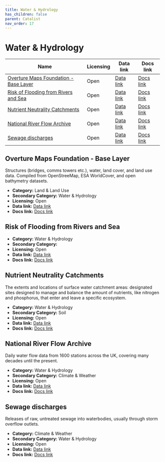 ```yaml
---
title: Water & Hydrology
has_children: false
parent: Catalist
nav_order: 17
---
```


# Water & Hydrology

| Name                                                                            | Licensing | Data link                                                                                                           | Docs link                                                                                                                                                |
| ------------------------------------------------------------------------------- | --------- | ------------------------------------------------------------------------------------------------------------------- | -------------------------------------------------------------------------------------------------------------------------------------------------------- |
| [Overture Maps Foundation - Base Layer](#overture-maps-foundation---base-layer) | Open      | [Data link](https://docs.overturemaps.org/getting-data/)                                                            | [Docs link](https://docs.overturemaps.org/guides/base/)                                                                                                  |
| [Risk of Flooding from Rivers and Sea](#risk-of-flooding-from-rivers-and-sea)   | Open      | [Data link](https://environment.data.gov.uk/dataset/96ab4342-82c1-4095-87f1-0082e8d84ef1)                           | [Docs link](https://environment.data.gov.uk/file-management-open/data-sets/cf7e9513-2004-4ab7-befa-12294eedde0f/files/RoFRS%20Product%20Description.pdf) |
| [Nutrient Neutrality Catchments](#nutrient-neutrality-catchments)               | Open      | [Data link](https://naturalengland-defra.opendata.arcgis.com/datasets/nutrient-neutrality-catchments-england/about) | [Docs link](https://environment.data.gov.uk/defra/c11d1558-7d2f-4a71-9c20-93f02d148ef5/details)                                                          |
| [National River Flow Archive](#national-river-flow-archive)                     | Open      | [Data link](https://nrfaapps.ceh.ac.uk/nrfa/nrfa-api.html)                                                          | [Docs link](https://nrfa.ceh.ac.uk/)                                                                                                                     |
| [Sewage discharges](#sewage-discharges)                                         | Open      | [Data link](https://environment.data.gov.uk/dataset/21e15f12-0df8-4bfc-b763-45226c16a8ac)                           | [Docs link](https://environment.data.gov.uk/dataset/21e15f12-0df8-4bfc-b763-45226c16a8ac)                                                                |

## Overture Maps Foundation - Base Layer

Structures (bridges, comms towers etc.), water, land cover, and land use data. Compiled from OpenStreeMap, ESA WorldCover, and open bathymetry datasets.

- **Category:** Land & Land Use
- **Secondary Category:** Water & Hydrology
- **Licensing:** Open
- **Data link:** [Data link](https://docs.overturemaps.org/getting-data/)
- **Docs link:** [Docs link](https://docs.overturemaps.org/guides/base/)



## Risk of Flooding from Rivers and Sea



- **Category:** Water & Hydrology
- **Secondary Category:** 
- **Licensing:** Open
- **Data link:** [Data link](https://environment.data.gov.uk/dataset/96ab4342-82c1-4095-87f1-0082e8d84ef1)
- **Docs link:** [Docs link](https://environment.data.gov.uk/file-management-open/data-sets/cf7e9513-2004-4ab7-befa-12294eedde0f/files/RoFRS%20Product%20Description.pdf)



## Nutrient Neutrality Catchments

The extents and locations of surface water catchment areas: designated sites designed to manage and balance the amount of nutrients, like nitrogen and phosphorus, that enter and leave a specific ecosystem.

- **Category:** Water & Hydrology
- **Secondary Category:** Soil
- **Licensing:** Open
- **Data link:** [Data link](https://naturalengland-defra.opendata.arcgis.com/datasets/nutrient-neutrality-catchments-england/about)
- **Docs link:** [Docs link](https://environment.data.gov.uk/defra/c11d1558-7d2f-4a71-9c20-93f02d148ef5/details)



## National River Flow Archive

Daily water flow data from 1600 stations across the UK, covering many decades until the present.

- **Category:** Water & Hydrology
- **Secondary Category:** Climate & Weather
- **Licensing:** Open
- **Data link:** [Data link](https://nrfaapps.ceh.ac.uk/nrfa/nrfa-api.html)
- **Docs link:** [Docs link](https://nrfa.ceh.ac.uk/)



## Sewage discharges

Releases of raw, untreated sewage into waterbodies, usually through storm overflow outlets.

- **Category:** Climate & Weather
- **Secondary Category:** Water & Hydrology
- **Licensing:** Open
- **Data link:** [Data link](https://environment.data.gov.uk/dataset/21e15f12-0df8-4bfc-b763-45226c16a8ac)
- **Docs link:** [Docs link](https://environment.data.gov.uk/dataset/21e15f12-0df8-4bfc-b763-45226c16a8ac)
